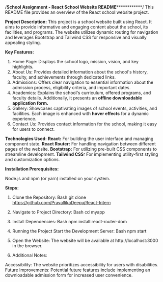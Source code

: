/********************School Assignment - React School Website README********************************/
This README file provides an overview of the React school website project.

**Project Description:**
This project is a school website built using React. It aims to provide informative and engaging content about the school, its facilities, and programs. The website utilizes dynamic routing for navigation and leverages Bootstrap and Tailwind CSS for responsive and visually appealing styling.

**Key Features:**
1) Home Page: Displays the school logo, mission, vision, and key highlights.
2) About Us: Provides detailed information about the school's history, faculty, and achievements through dedicated links.
3) Admissions: Offers clear navigation to essential information about the admission process, eligibility criteria, and important dates.
4) Academics: Explains the school's curriculum, offered programs, and faculty details. Additionally, it presents an **offline downloadable application form.**
5) Gallery: Showcases captivating images of school events, activities, and facilities. Each image is enhanced with **hover effects** for a dynamic experience.
6) Contact Us: Provides contact information for the school, making it easy for users to connect.


**Technologies Used:**
**React:** For building the user interface and managing component state.
**React Router:** For handling navigation between different pages of the website.
**Bootstrap:** For utilizing pre-built CSS components to streamline development.
**Tailwind CSS:** For implementing utility-first styling and customization options.

**Installation Prerequisites:**

Node.js and npm (or yarn) installed on your system.


**Steps:**

1) Clone the Repository:
Bash
git clone https://github.com/PravallikaDeepu/React-Intern


2) Navigate to Project Directory:
Bash
cd myapp


3) Install Dependencies:
Bash
npm install react-router-dom


4) Running the Project
Start the Development Server:
Bash
npm start


5) Open the Website:
The website will be available at http://localhost:3000 in the browser.

6) Additional Notes:

Accessibility: The website prioritizes accessibility for users with disabilities.
Future Improvements: Potential future features include implementing an downloadable admission form for increased user convenience.


